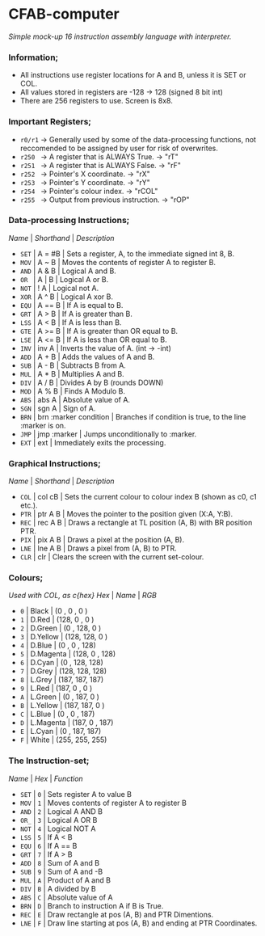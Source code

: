# CFAB-computer
_Simple mock-up 16 instruction assembly language with interpreter._

### Information;
- All instructions use register locations for A and B, unless it is SET or COL.
- All values stored in registers are -128 → 128 (signed 8 bit int)
- There are 256 registers to use. Screen is 8x8.

### Important Registers;
- `r0/r1` → Generally used by some of the data-processing functions, not reccomended to be assigned by user for risk of overwrites.
- `r250 ` → A register that is ALWAYS True.     → "rT"
- `r251 ` → A register that is ALWAYS False.    → "rF"
- `r252 ` → Pointer's X coordinate.             → "rX"
- `r253 ` → Pointer's Y coordinate.             → "rY"
- `r254 ` → Pointer's colour index.             → "rCOL"
- `r255 ` → Output from previous instruction.   → "rOP"

### Data-processing Instructions;
 _Name_   | _Shorthand_         | _Description_
- `SET` | A = #B                | Sets a register, A, to the immediate signed int 8, B.
- `MOV` | A ~ B                 | Moves the contents of register A to register B.
- `AND` | A & B                 | Logical A and B.
- `OR ` | A | B                 | Logical A or B.
- `NOT` | ! A                   | Logical not A.
- `XOR` | A ^ B                 | Logical A xor B.
- `EQU` | A == B                | If A is equal to B.
- `GRT` | A > B                 | If A is greater than B.
- `LSS` | A < B                 | If A is less than B.
- `GTE` | A >= B                | If A is greater than OR equal to B.
- `LSE` | A <= B                | If A is less than OR equal to B.
- `INV` | inv A                 | Inverts the value of A. (int -> -int)
- `ADD` | A + B                 | Adds the values of A and B.
- `SUB` | A - B                 | Subtracts B from A.
- `MUL` | A * B                 | Multiplies A and B.
- `DIV` | A / B                 | Divides A by B (rounds DOWN)
- `MOD` | A % B                 | Finds A Modulo B.
- `ABS` | abs A                 | Absolute value of A.
- `SGN` | sgn A                 | Sign of A.
- `BRN` | brn :marker condition | Branches if condition is true, to the line :marker is on.
- `JMP` | jmp :marker           | Jumps unconditionally to :marker.
- `EXT` | ext                   | Immediately exits the processing.


### Graphical Instructions;
 _Name_   | _Shorthand_   | _Description_
- `COL` | col cB        | Sets the current colour to colour index B (shown as c0, c1 etc.).
- `PTR` | ptr A B       | Moves the pointer to the position given (X:A, Y:B).
- `REC` | rec A B       | Draws a rectangle at TL position (A, B) with BR position PTR.
- `PIX` | pix A B       | Draws a pixel at the position (A, B).
- `LNE` | lne A B       | Draws a pixel from (A, B) to PTR.
- `CLR` | clr           | Clears the screen with the current set-colour.


### Colours;
_Used with COL, as c{hex}_
_Hex_   | _Name_      | _RGB_
- `0` | Black     | (0  , 0  , 0  )
- `1` | D.Red     | (128, 0  , 0  )
- `2` | D.Green   | (0  , 128, 0  )
- `3` | D.Yellow  | (128, 128, 0  )
- `4` | D.Blue    | (0  , 0  , 128)
- `5` | D.Magenta | (128, 0  , 128)
- `6` | D.Cyan    | (0  , 128, 128)
- `7` | D.Grey    | (128, 128, 128)
- `8` | L.Grey    | (187, 187, 187)
- `9` | L.Red     | (187, 0  , 0  )
- `A` | L.Green   | (0  , 187, 0  )
- `B` | L.Yellow  | (187, 187, 0  )
- `C` | L.Blue    | (0  , 0  , 187)
- `D` | L.Magenta | (187, 0  , 187)
- `E` | L.Cyan    | (0  , 187, 187)
- `F` | White     | (255, 255, 255)


### The Instruction-set;
_Name_    | _Hex_   | _Function_
- `SET` | `0`   | Sets register A to value B
- `MOV` | `1`   | Moves contents of register A to register B
- `AND` | `2`   | Logical A AND B
- `OR_` | `3`   | Logical A OR B
- `NOT` | `4`   | Logical NOT A
- `LSS` | `5`   | If A < B
- `EQU` | `6`   | If A == B
- `GRT` | `7`   | If A > B
- `ADD` | `8`   | Sum of A and B
- `SUB` | `9`   | Sum of A and -B
- `MUL` | `A`   | Product of A and B
- `DIV` | `B`   | A divided by B
- `ABS` | `C`   | Absolute value of A
- `BRN` | `D`   | Branch to instruction A if B is True.
- `REC` | `E`   | Draw rectangle at pos (A, B) and PTR Dimentions.
- `LNE` | `F`   | Draw line starting at pos (A, B) and ending at PTR Coordinates.
